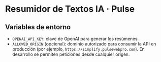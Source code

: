 # Resumidor de Textos IA · Pulse

## Variables de entorno

- `OPENAI_API_KEY`: clave de OpenAI para generar los resúmenes.
- `ALLOWED_ORIGIN` (opcional): dominio autorizado para consumir la API en producción (por ejemplo, `https://simplify.pulsewebpro.com`). En desarrollo se permiten peticiones desde cualquier origen.
